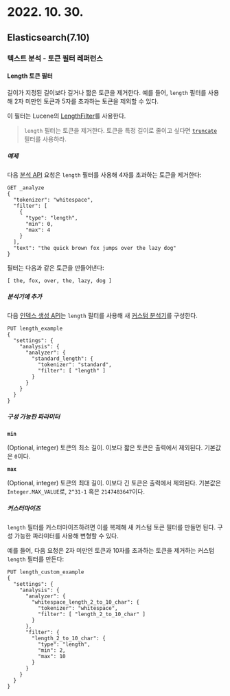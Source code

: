 # 2022. 10. 30.

## Elasticsearch(7.10)

### 텍스트 분석 - 토큰 필터 레퍼런스

#### Length 토큰 필터

길이가 지정된 길이보다 길거나 짧은 토큰을 제거한다. 예를 들어, `length` 필터를 사용해 2자 미만인 토큰과 5자를 초과하는 토큰을 제외할 수 있다.

이 필터는 Lucene의 [LengthFilter][lucene-length-filter]를 사용한다.

> `length` 필터는 토큰을 제거한다. 토큰을 특정 길이로 줄이고 싶다면 [`truncate`][truncate-token-filter] 필터를 사용하라.

##### 예제

다음 [분석 API][analyze-api] 요청은 `length` 필터를 사용해 4자를 초과하는 토큰을 제거한다:

```http
GET _analyze
{
  "tokenizer": "whitespace",
  "filter": [
    {
      "type": "length",
      "min": 0,
      "max": 4
    }
  ],
  "text": "the quick brown fox jumps over the lazy dog"
}
```

필터는 다음과 같은 토큰을 만들어낸다:

```
[ the, fox, over, the, lazy, dog ]
```

##### 분석기에 추가

다음 [인덱스 생성 API][create-index-api]는 `length` 필터를 사용해 새 [커스텀 분석기][custom-analyzer]를 구성한다.

```http
PUT length_example
{
  "settings": {
    "analysis": {
      "analyzer": {
        "standard_length": {
          "tokenizer": "standard",
          "filter": [ "length" ]
        }
      }
    }
  }
}
```

##### 구성 가능한 파라미터

**`min`**

(Optional, integer) 토큰의 최소 길이. 이보다 짧은 토큰은 출력에서 제외된다. 기본값은 `0`이다.

**`max`**

(Optional, integer) 토큰의 최대 길이. 이보다 긴 토큰은 출력에서 제외된다. 기본값은 `Integer.MAX_VALUE`로, `2^31-1` 혹은 `2147483647`이다.

##### 커스터마이즈

`length` 필터를 커스터마이즈하려면 이를 복제해 새 커스텀 토큰 필터를 만들면 된다. 구성 가능한 파라미터를 사용해 변형할 수 있다.

예를 들어, 다음 요청은 2자 미만인 토큰과 10자를 초과하는 토큰을 제거하는 커스텀 `length` 필터를 만든다:

```http
PUT length_custom_example
{
  "settings": {
    "analysis": {
      "analyzer": {
        "whitespace_length_2_to_10_char": {
          "tokenizer": "whitespace",
          "filter": [ "length_2_to_10_char" ]
        }
      },
      "filter": {
        "length_2_to_10_char": {
          "type": "length",
          "min": 2,
          "max": 10
        }
      }
    }
  }
}
```



[lucene-length-filter]: https://lucene.apache.org/core/8_7_0/analyzers-common/org/apache/lucene/analysis/miscellaneous/LengthFilter.html
[truncate-token-filter]: https://www.elastic.co/guide/en/elasticsearch/reference/7.10/analysis-truncate-tokenfilter.html
[analyze-api]: https://www.elastic.co/guide/en/elasticsearch/reference/7.10/indices-analyze.html
[create-index-api]: https://www.elastic.co/guide/en/elasticsearch/reference/7.10/indices-create-index.html
[custom-analyzer]: https://www.elastic.co/guide/en/elasticsearch/reference/7.10/analysis-custom-analyzer.html